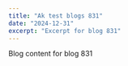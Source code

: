 ```yaml
---
title: "Ak test blogs 831"
date: "2024-12-31"
excerpt: "Excerpt for blog 831"
---
```


Blog content for blog 831